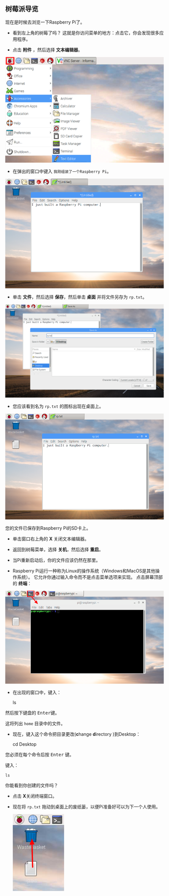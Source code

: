 ## 树莓派导览

现在是时候去浏览一下Raspberry Pi了。

+ 看到左上角的树莓了吗？ 这就是你访问菜单的地方：点击它，你会发现很多应用程序。

+ 点击 **附件** ，然后选择 **文本编辑器**。

![截图](images/pi-accessories.png)

+ 在弹出的窗口中键入 `我刚组装了一个Raspberry Pi`。

![截图](images/pi-text-editor.png)

+ 单击 **文件**，然后选择 **保存**，然后单击 **桌面** 并将文件另存为 `rp.txt`。

![截图](images/pi-save.png)

+ 您应该看到名为 `rp.txt` 的图标出现在桌面上。

![截图](images/pi-saved.png)

您的文件已保存到Raspberry Pi的SD卡上。

+ 单击窗口右上角的 **X** 关闭文本编辑器。

+ 返回到树莓菜单，选择 **关机**，然后选择 **重启**。

+ 当Pi重新启动后，你的文件应该仍然在那里。

+ Raspberry Pi运行一种称为Linux的操作系统（Windows和MacOS是其他操作系统）。 它允许你通过输入命令而不是点击菜单选项来实现。 点击屏幕顶部的 **终端**：

![截图](images/pi-command-prompt.png)

+ 在出现的窗口中，键入：

    ls
    

然后按下键盘的 <kbd>Enter</kbd>键。

这将列出 `home` 目录中的文件。

+ 现在，键入这个命令把目录更改(**c**hange **d**irectory )到Desktop：

    cd Desktop
    

您必须在每个命令后按 <kbd>Enter</kbd> 键。

键入：

    ls
    

你能看到你创建的文件吗？

+ 点击 **X**关闭终端窗口。

+ 现在将 `rp.txt` 拖动到桌面上的废纸篓，以便Pi准备好可以为下一个人使用。
    
    ![截图](images/pi-waste.png)
